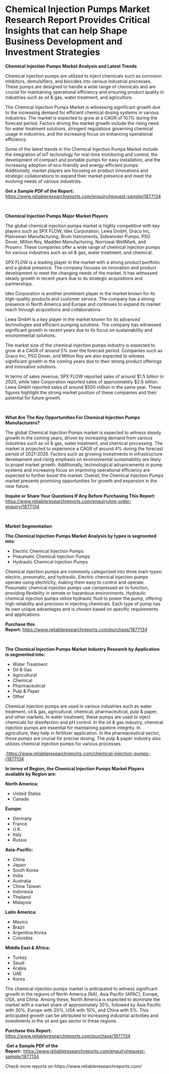 <p><h1>Chemical Injection Pumps Market Research Report Provides Critical Insights that can help Shape Business Development and Investment Strategies</h1></p><p><strong>Chemical Injection Pumps Market Analysis and Latest Trends</strong></p>
<p><p>Chemical injection pumps are utilized to inject chemicals such as corrosion inhibitors, demulsifiers, and biocides into various industrial processes. These pumps are designed to handle a wide range of chemicals and are crucial for maintaining operational efficiency and ensuring product quality in industries such as oil & gas, water treatment, and agriculture.</p><p>The Chemical Injection Pumps Market is witnessing significant growth due to the increasing demand for efficient chemical dosing systems in various industries. The market is expected to grow at a CAGR of 10.1% during the forecast period. Factors driving the market growth include the rising need for water treatment solutions, stringent regulations governing chemical usage in industries, and the increasing focus on enhancing operational efficiency.</p><p>Some of the latest trends in the Chemical Injection Pumps Market include the integration of IoT technology for real-time monitoring and control, the development of compact and portable pumps for easy installation, and the increasing adoption of eco-friendly and energy-efficient pumps. Additionally, market players are focusing on product innovations and strategic collaborations to expand their market presence and meet the evolving needs of various industries.</p></p>
<p><strong>Get a Sample PDF of the Report:&nbsp;</strong> <a href="https://www.reliableresearchreports.com/enquiry/request-sample/1877134">https://www.reliableresearchreports.com/enquiry/request-sample/1877134</a></p>
<p>&nbsp;</p>
<p><strong>Chemical Injection Pumps Major Market Players</strong></p>
<p><p>The global chemical injection pumps market is highly competitive with key players such as SPX FLOW, Idex Corporation, Lewa GmbH, Graco Inc, Plainsman Manufacturing, Bruin Instruments, Sidewinder Pumps, PSG Dover, Milton Roy, Madden Manufacturing, Norriseal-WellMark, and Proserv. These companies offer a wide range of chemical injection pumps for various industries such as oil & gas, water treatment, and chemical.</p><p>SPX FLOW is a leading player in the market with a strong product portfolio and a global presence. The company focuses on innovation and product development to meet the changing needs of the market. It has witnessed steady growth in recent years due to its strategic acquisitions and partnerships.</p><p>Idex Corporation is another prominent player in the market known for its high-quality products and customer service. The company has a strong presence in North America and Europe and continues to expand its market reach through acquisitions and collaborations.</p><p>Lewa GmbH is a key player in the market known for its advanced technologies and efficient pumping solutions. The company has witnessed significant growth in recent years due to its focus on sustainability and environmental solutions.</p><p>The market size of the chemical injection pumps industry is expected to grow at a CAGR of around 5% over the forecast period. Companies such as Graco Inc, PSG Dover, and Milton Roy are also expected to witness significant growth in the coming years due to their strong product offerings and innovative solutions.</p><p>In terms of sales revenue, SPX FLOW reported sales of around $1.5 billion in 2020, while Idex Corporation reported sales of approximately $2.6 billion. Lewa GmbH reported sales of around $500 million in the same year. These figures highlight the strong market position of these companies and their potential for future growth.</p></p>
<p>&nbsp;</p>
<p><strong>What Are The Key Opportunities For Chemical Injection Pumps Manufacturers?</strong></p>
<p><p>The global Chemical Injection Pumps market is expected to witness steady growth in the coming years, driven by increasing demand from various industries such as oil & gas, water treatment, and chemical processing. The market is projected to experience a CAGR of around 4% during the forecast period of 2021-2026. Factors such as growing investments in infrastructure development and rising emphasis on environmental sustainability are likely to propel market growth. Additionally, technological advancements in pump systems and increasing focus on improving operational efficiency are expected to further boost the market. Overall, the Chemical Injection Pumps market presents promising opportunities for growth and expansion in the near future.</p></p>
<p><strong>Inquire or Share Your Questions If Any Before Purchasing This Report:</strong> <a href="https://www.reliableresearchreports.com/enquiry/pre-order-enquiry/1877134">https://www.reliableresearchreports.com/enquiry/pre-order-enquiry/1877134</a></p>
<p>&nbsp;</p>
<p><strong>Market Segmentation</strong></p>
<p><strong>The Chemical Injection Pumps Market Analysis by types is segmented into:</strong></p>
<p><ul><li>Electric Chemical Injection Pumps</li><li>Pneumatic Chemical Injection Pumps</li><li>Hydraulic Chemical Injection Pumps</li></ul></p>
<p><p>Chemical injection pumps are commonly categorized into three main types: electric, pneumatic, and hydraulic. Electric chemical injection pumps operate using electricity, making them easy to control and operate. Pneumatic chemical injection pumps use compressed air to function, providing flexibility in remote or hazardous environments. Hydraulic chemical injection pumps utilize hydraulic fluid to power the pump, offering high reliability and precision in injecting chemicals. Each type of pump has its own unique advantages and is chosen based on specific requirements and applications.</p></p>
<p><strong>Purchase this Report:&nbsp;</strong><a href="https://www.reliableresearchreports.com/purchase/1877134">https://www.reliableresearchreports.com/purchase/1877134</a></p>
<p>&nbsp;</p>
<p><strong>The Chemical Injection Pumps Market Industry Research by Application is segmented into:</strong></p>
<p><ul><li>Water Treatment</li><li>Oil & Gas</li><li>Agricultural</li><li>Chemical</li><li>Pharmaceutical</li><li>Pulp & Paper</li><li>Other</li></ul></p>
<p><p>Chemical injection pumps are used in various industries such as water treatment, oil & gas, agricultural, chemical, pharmaceutical, pulp & paper, and other markets. In water treatment, these pumps are used to inject chemicals for disinfection and pH control. In the oil & gas industry, chemical injection pumps are essential for maintaining pipeline integrity. In agriculture, they help in fertilizer application. In the pharmaceutical sector, these pumps are crucial for precise dosing. The pulp & paper industry also utilizes chemical injection pumps for various processes.</p></p>
<p><a href="https://www.reliableresearchreports.com/chemical-injection-pumps-r1877134">&nbsp;https://www.reliableresearchreports.com/chemical-injection-pumps-r1877134</a></p>
<p><strong>In terms of Region, the Chemical Injection Pumps Market Players available by Region are:</strong></p>
<p>
    <p> <strong> North America: </strong>
        <ul>
            <li>United States</li>
            <li>Canada</li>
        </ul>
        </p> 
    <p> <strong> Europe: </strong>
        <ul>
            <li>Germany</li>
            <li>France</li>
            <li>U.K.</li>
            <li>Italy</li>
            <li>Russia</li>
        </ul>
        </p> 
    <p> <strong> Asia-Pacific: </strong>
        <ul>
            <li>China</li>
            <li>Japan</li>
            <li>South Korea</li>
            <li>India</li>
            <li>Australia</li>
            <li>China Taiwan</li>
            <li>Indonesia</li>
            <li>Thailand</li>
            <li>Malaysia</li>
        </ul>
        </p> 
    <p> <strong> Latin America: </strong>
        <ul>
            <li>Mexico</li>
            <li>Brazil</li>
            <li>Argentina Korea</li>
            <li>Colombia</li>
        </ul>
        </p> 
    <p> <strong> Middle East & Africa: </strong>
        <ul>
            <li>Turkey</li>
            <li>Saudi</li>
            <li>Arabia</li>
            <li>UAE</li>
            <li>Korea</li>
        </ul>
    </p>
    </p>
<p><p>The chemical injection pumps market is anticipated to witness significant growth in the regions of North America (NA), Asia Pacific (APAC), Europe, USA, and China. Among these, North America is expected to dominate the market with a market share of approximately 35%, followed by Asia Pacific with 30%, Europe with 20%, USA with 10%, and China with 5%. This anticipated growth can be attributed to increasing industrial activities and investments in the oil and gas sector in these regions.</p></p>
<p><strong>Purchase this Report: </strong><a href="https://www.reliableresearchreports.com/purchase/1877134">https://www.reliableresearchreports.com/purchase/1877134</a></p>
<p>&nbsp;<strong>Get a Sample PDF of the Report:&nbsp;&nbsp;</strong><a href="https://www.reliableresearchreports.com/enquiry/request-sample/1877134">https://www.reliableresearchreports.com/enquiry/request-sample/1877134</a></p>
<p><strong></strong></p>
<p>Check more reports on https://www.reliableresearchreports.com/</p>